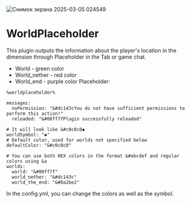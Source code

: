 ![Снимок экрана 2025-03-05 024549](https://github.com/user-attachments/assets/6eca8bb1-7f45-4029-9900-021498905358)


# WorldPlaceholder

This plugin outputs the information about the player's location in the dimension through Placeholder in the Tab or game chat.

- World - green color
- World_nether - red color
- World_end - purple color
Placeholder:
```
%worldplaceholder%
```

```
messages:
  noPermission: "&#dc143cYou do not have sufficient permissions to perform this action!"
  reloaded: "&#00ff7fPlugin successfully reloaded"

# It will look like &#c0c0c0◆
worldSymbol: "◆"
# Default color, used for worlds not specified below
defaultColor: "&#c0c0c0"

# You can use both HEX colors in the format &#abcdef and regular colors using &a
worlds:
  world: "&#00ff7f"
  world_nether: "&#dc143c"
  world_the_end: "&#8a2be2"
```
In the config.yml, you can change the colors as well as the symbol.
